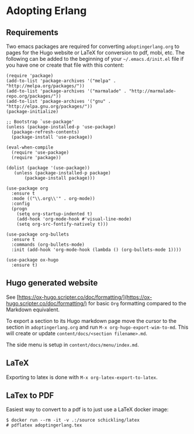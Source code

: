 # Adopting Erlang

## Requirements

Two emacs packages are required for converting `adoptingerlang.org` to pages for the Hugo website or LaTeX for conversion to pdf, mobi, etc. The following can be added to the beginning of your `~/.emacs.d/init.el` file if you have one or create that file with this content:

``` emacs-lisp
(require 'package)
(add-to-list 'package-archives '("melpa" . "http://melpa.org/packages/"))
(add-to-list 'package-archives '("marmalade" . "http://marmalade-repo.org/packages/"))
(add-to-list 'package-archives '("gnu" . "http://elpa.gnu.org/packages/"))
(package-initialize)

;; Bootstrap `use-package'
(unless (package-installed-p 'use-package)
  (package-refresh-contents)
  (package-install 'use-package))

(eval-when-compile
  (require 'use-package)
  (require 'package))

(dolist (package '(use-package))
   (unless (package-installed-p package)
       (package-install package)))

(use-package org
  :ensure t
  :mode (("\\.org\\'" . org-mode))
  :config
  (progn
    (setq org-startup-indented t)
    (add-hook 'org-mode-hook #'visual-line-mode)
    (setq org-src-fontify-natively t)))

(use-package org-bullets
  :ensure t
  :commands (org-bullets-mode)
  :init (add-hook 'org-mode-hook (lambda () (org-bullets-mode 1))))

(use-package ox-hugo
  :ensure t)
```

## Hugo generated website

See [https://ox-hugo.scripter.co/doc/formatting/](https://ox-hugo.scripter.co/doc/formatting/) for basic `Org` formatting compared to the Markdown equivalent.

To export a section to its Hugo markdown page move the cursor to the section in `adoptingerlang.org` and run `M-x org-hugo-export-wim-to-md`. This will create or update `content/docs/<section filename>.md`.

The side menu is setup in `content/docs/menu/index.md`.

## LaTeX

Exporting to latex is done with `M-x org-latex-export-to-latex`.

## LaTex to PDF

Easiest way to convert to a pdf is to just use a LaTeX docker image:

``` shell
$ docker run --rm -it -v .:/source schickling/latex
# pdflatex adoptingerlang.tex
```

